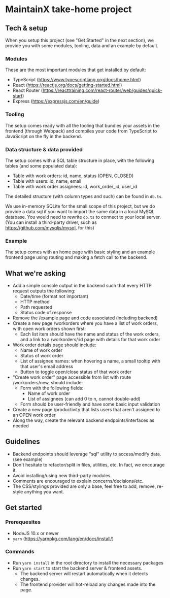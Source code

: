 # MaintainX take-home project

## Tech & setup

When you setup this project (see "Get Started" in the next section), we provide you with some modules, tooling, data and an example by default.

### Modules

These are the most important modules that get installed by default:

- TypeScript (https://www.typescriptlang.org/docs/home.html)
- React (https://reactjs.org/docs/getting-started.html)
- React Router (https://reacttraining.com/react-router/web/guides/quick-start)
- Express (https://expressjs.com/en/guide)

### Tooling

The setup comes ready with all the tooling that bundles your assets in the frontend (through Webpack) and compiles your code from TypeScript to JavaScript on the fly in the backend.

### Data structure & data provided

The setup comes with a SQL table structure in place, with the following tables (and some populated data):

- Table with work orders: id, name, status (OPEN, CLOSED)
- Table with users: id, name, email
- Table with work order assignees: id, work_order_id, user_id

The detailed structure (with column types and such) can be found in `db.ts`.

We use in-memory SQLite for the small scope of this project, but we do provide a data.sql if you want to import the same data in a local MySQL database. You would need to rewrite `db.ts` to connect to your local server. (You can install a third-party driver, such as https://github.com/mysqljs/mysql, for this)

### Example

The setup comes with an home page with basic styling and an example frontend page using routing and making a fetch call to the backend.

## What we're asking

- Add a simple console output in the backend such that every HTTP request outputs the following:
  - Date/time (format not important)
  - HTTP method
  - Path requested
  - Status code of response
- Remove the /example page and code associated (including backend)
- Create a new page /workorders where you have a list of work orders, with open work orders shown first:
  - Each list item should have the name and status of the work orders, and a link to a /workorders/:id page with details for that work order
- Work order details page should include:
  - Name of work order
  - Status of work order
  - List of assignee names: when hovering a name, a small tooltip with that user's email address
  - Button to toggle open/close status of that work order
- "Create work order" page accessible from list with route /workorders/new, should include:
  - Form with the following fields:
    - Name of work order
    - List of assignees (can add 0 to n, cannot double-add)
  - Form should be user-friendly and have some basic input validation
- Create a new page /productivity that lists users that aren't assigned to an OPEN work order
- Along the way, create the relevant backend endpoints/interfaces as needed

## Guidelines

- Backend endpoints should leverage "sql" utility to access/modify data. (see example)
- Don't hesitate to refactor/split in files, utilities, etc. In fact, we encourage it.
- Avoid installing/using new third-party modules.
- Comments are encouraged to explain concerns/decisions/etc.
- The CSS/stylings provided are only a base, feel free to add, remove, re-style anything you want. 

## Get started

### Prerequesites

- NodeJS 10.x or newer
- `yarn` (https://yarnpkg.com/lang/en/docs/install/)

### Commands

- Run `yarn install` in the root directory to install the necessary packages
- Run `yarn start` to start the backend server & frontend assets.
  - The backend server will restart automatically when it detects changes.
  - The frontend provider will hot-reload any changes made into the page.
